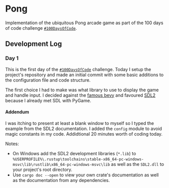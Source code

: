# Pong

Implementation of the ubiquitous Pong arcade game as part of the 100 days of
code challenge [`#100DaysOfCode`][HDOC].

## Development Log

### Day 1

This is the first day of the [`#100DaysOfCode`][HDOC] challenge. Today I setup the project's repository and made an initial commit with some basic additions to the configuration file and code structure.

The first choice I had to make was what library to use to display the game and handle input. I decided against the [famous bevy](BEVY) and favoured [SDL2](SDL2) because I already met SDL with PyGame.

[HDOC]: https://100daysofcode.com "#100DaysOfCode"
[REPO]: https://github.com/bwbg/pong-rs.git "Project's Repository"
[BEVY]: https://bevyengine.org/ "Bevy Game Engine"
[SDL2]: https://libsdl.org/ "Simple DirectMedia Layer"

#### Addendum

I was itching to present at least a blank window to myself so I typed the example from the SDL2 documentation. I added the `config` module to avoid magic constants in my code. Addidtional 20 minutes worth of coding today.

Notes:

- On Windows add the SDL2 development libraries (`*.lib`) to `%USERPROFILE%\.rustup\toolchains\stable-x86_64-pc-windows-msvc\lib\rustlib\x86_64-pc-windows-msvc\lib` as well as the `SDL2.dll` to your project's root directory.
- Use `cargo doc --open` to view your own crate's documentation as well as the documentation from any dependencies.
